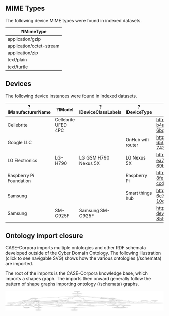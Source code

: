 <!--
WARNING - The README.md file is generated from README.md.in and various data sources.  If you want to modify narrative text, modify README.md.in.  If results in tables need to be updated, please revise, or request revision to, the appropriate data files.
-->


## MIME Types

The following device MIME types were found in indexed datasets.

| ?lMimeType               |
|--------------------------|
| application/gzip         |
| application/octet-stream |
| application/zip          |
| text/plain               |
| text/turtle              |


## Devices

The following device instances were found in indexed datasets.

| ?lManufacturerName      | ?lModel             | ?lDeviceClassLabels   | ?lDeviceType      | ?nDevice                                                                  |
|-------------------------|---------------------|-----------------------|-------------------|---------------------------------------------------------------------------|
| Cellebrite              | Cellebrite UFED 4PC |                       |                   | http://example.org/kb/tool-b4a1e39e-6f13-483a-9929-6bdf606ef879           |
| Google LLC              |                     |                       | OnHub wifi router | http://example.org/kb/device-650599c6-701f-4f2e-becb-74398b366ba3         |
| LG Electronics          | LG-H790             | LG GSM H790 Nexus 5X  | LG Nexus 5X       | http://example.org/kb/device-ea732801-7d0e-46ac-a028-69b782c97a46         |
| Raspberry Pi Foundation |                     |                       | Raspberry Pi      | http://example.org/kb/device-8fe70491-26c5-4226-a735-ccda10e1a73a         |
| Samsung                 |                     |                       | Smart things hub  | http://example.org/kb/device-6e718fd4-d876-4f81-8d58-10c21a741a70         |
| Samsung                 | SM-G925F            | Samsung SM-G925F      |                   | http://example.org/kb/samsung-device-2b5e3fe8-09a7-4c36-859a-5f669e7a1610 |


## Ontology import closure

CASE-Corpora imports multiple ontologies and other RDF schemata developed outside of the Cyber Domain Ontology.  The following illustration (click to see navigable SVG) shows how the various ontologies (/schemata) are imported.

The root of the imports is the CASE-Corpora knowledge base, which imports a shapes graph.  The imports then onward generally follow the pattern of shape graphs importing ontology (/schemata) graphs.

![Transitive import closure](import_closure.svg)
